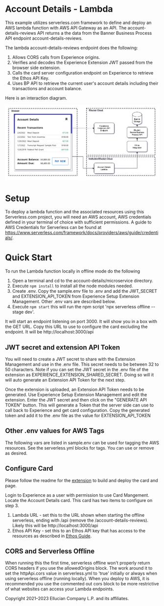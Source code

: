 # Account Details - Lambda
This example utilizes serverless.com framework to define and deploy an AWS lambda function with AWS API Gateway as an API. The account-details-reviews API returns a the data from the Banner Business Process API endpoint account-details-reviews.

The lambda account-details-reviews endpoint does the following:
1. Allows CORS calls from Experience origins.
1. Verifies and decodes the Experience Extension JWT passed from the browser side extension.
1. Calls the card server configuration endpoint on Experience to retrieve the Ethos API Key.
1. Uses BP API to retrieve the current user's account details including their transactions and account balance.

Here is an interaction diagram.

![](../docs/images/Account-Details-Diagram.png)

# Setup

To deploy a lambda function and the associated resources using this Serverless.com project, you will need an AWS account, AWS credentials defined in your terminal of choice with sufficient permissions. A guide to AWS Credentials for Serverless can be found at https://www.serverless.com/framework/docs/providers/aws/guide/credentials/.

# Quick Start

To run the Lambda function locally in offline mode do the following

1. Open a terminal and cd to the account-details/microservice directory.
1. Execute `npm install` to install all the node modules needed.
1. Create .env. Copy the sample.env file to .env and add the JWT_SECRET and EXTENSION_API_TOKEN from Experience Setup Extension Management. Other .env vars are described below.
1. Execute `npm start` this will run the npm script 'npx serverless offline --stage dev'.

It will start an endpoint listening on port 3000. It will show you in a box with the GET URL. Copy this URL to use to configure the card excluding the endpoint. It will be http://localhost:3000/api

## JWT secret and extension API Token
You will need to create a JWT secret to share with the Extension Management and use in the .env file. This secret needs to be between 32 to 50 characters. Note if you can set the JWT secret in the .env file of the extension as EXPERIENCE_EXTENSION_SHARED_SECRET. Doing so will it will auto generate an Extension API Token for the next step.

Once the extension is uploaded, an Extension API Token needs to be generated. Use Experience Setup Extension Management and edit the extension. Enter the JWT secret and then click on the "GENERATE API TOKEN" button. This will generate a Token that the server side can use to call back to Experience and get card configuration. Copy the generated token and add it to the .env file as the value for EXTENSION_API_TOKEN

## Other .env values for AWS Tags
The following vars are listed in sample.env can be used for tagging the AWS resources. See the serverless.yml blocks for tags. You can use or remove as desired.

## Configure Card

Please follow the readme for the [extension](../extension/README.md)  to build and deploy the card and page.

Login to Experience as a user with permission to use Card Mangement. Locate the Account Details card. This card has two items to configure on step 3.

1. Lambda URL - set this to the URL shown when starting the offline serverless, ending with /api (remove the /account-details-reviews). Likely this will be http://localhost:3000/api
1. Ethos API Key - set this to an Ethos API key that has access to the resources as described in [Ethos Guide](../docs/ethos-guide.md).

## CORS and Serverless Offline

When running this the first time, serverless offline won't properly return CORS headers if you use the allowedOrigins block. The work around it to set the httpApi.cors value in serverless.yml to 'true' initially or always when using serverless offline (running locally). When you deploy to AWS, it is recommended you use the commented out cors block to be more restrictive of what websites can access your Lambda endpoints.

Copyright 2021–2023 Ellucian Company L.P. and its affiliates.
